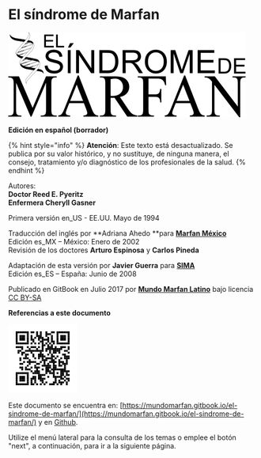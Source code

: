 # El síndrome de Marfan

![](.gitbook/assets/titulo.png)

**Edición en español \(borrador\)**

{% hint style="info" %}
**Atención**: Este texto está desactualizado. Se publica por su valor histórico, y no sustituye, de ninguna manera, el consejo, tratamiento y/o diagnóstico de los profesionales de la salud.
{% endhint %}

Autores:  
**Doctor Reed E. Pyeritz  
Enfermera Cheryll Gasner**

Primera versión en\_US - EE.UU. Mayo de 1994

Traducción del inglés por **Adriana Ahedo **para [**Marfan México**](http://www.marfan.org.mx/)  
Edición es\_MX – México: Enero de 2002  
Revisión de los doctores **Arturo Espinosa** y **Carlos Pineda**

Adaptación de esta versión por **Javier Guerra** para [**SIMA**](http://www.marfan.es/)  
Edición es\_ES – España: Junio de 2008

Publicado en GitBook en Julio 2017 por [**Mundo Marfan Latino**](http://mundomarfan.org) bajo licencia [CC BY-SA](https://creativecommons.org/licenses/by-sa/3.0/es/)

**Referencias a este documento**

![](.gitbook/assets/qr.png)  

Este documento se encuentra en: [https://mundomarfan.gitbook.io/el-sindrome-de-marfan/](https://mundomarfan.gitbook.io/el-sindrome-de-marfan/) y en [Github](https://github.com/MundoMarfan/el-sindrome-de-marfan).

Utilize el menú lateral para la consulta de los temas o emplee el botón "next", a continuación, para ir a la siguiente página.

